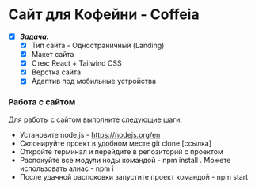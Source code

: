 # Сайт для Кофейни - Coffeia
- [X] ___Задача:___
    - [X] Тип сайта - Одностраничный (Landing)
    - [X] Макет сайта 
    - [X] Стек: React + Tailwind CSS
    - [X] Верстка сайта
    - [X] Адаптив под мобильные устройства

### Работа с сайтом
Для работы с сайтом выполните следующие шаги:
- Установите node.js - https://nodejs.org/en 
- Склонируйте проект в удобном месте git clone [ссылка]
- Откройте терминал и перейдите в репозиторий с проектом
- Распокуйте все модули ноды командой - npm install . Можете использовать алиас - npm i
- После удачной распоковки запустите проект командой - npm start
